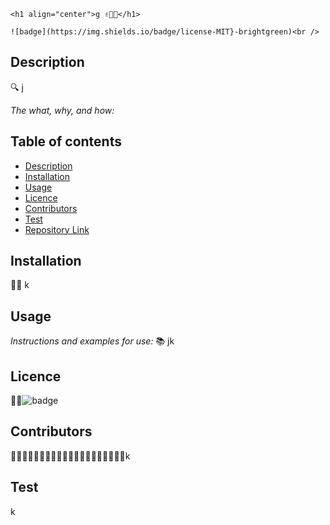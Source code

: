 
  
  
    <h1 align="center">g ✌️🤟🙏</h1>
   
    ![badge](https://img.shields.io/badge/license-MIT}-brightgreen)<br />

  

  ## Description 

  
  🔍 j

  *The what, why, and how:* 
 
 
  ## Table of contents
  - [Description](#Description)
  - [Installation](#Installation)
  - [Usage](#Usage)
  - [Licence](#Licence)
  - [Contributors](#Contributors)
  - [Test](#Test)
  - [Repository Link](#Repository)

  ## Installation
  💽💽 k
  ## Usage
  *Instructions and examples for use:*
  📚 jk
  ## Licence
  📝📑![badge](https://img.shields.io/badge/license-MIT-brightgreen)
  
  ## Contributors
  💆🏽💆🏻‍♂️👳🏽👳🏽👳🏻‍♀️👨🏾‍🦽👨🏿‍🤝‍👨🏾k
 
  ## Test
  k
  